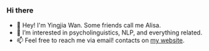 ### Hi there

<!--
**Yingjia-Wan/Yingjia-Wan** is a ✨ _special_ ✨ repository because its `README.md` (this file) appears on your GitHub profile.

Here are some ideas to get you started:

- 🔭 I’m currently working on ...
- 🌱 I’m currently learning ...
- 👯 I’m looking to collaborate on ...
- 🤔 I’m looking for help with ...
- 💬 Ask me about ...
- 📫 How to reach me: ...
- 😄 Pronouns: ...
- ⚡ Fun fact: ...
-->

- 👋 Hey! I'm Yingjia Wan. Some friends call me Alisa.
- 🌱 I’m interested in psycholinguistics, NLP, and everything related.
- 📫 Feel free to reach me via email! contacts on [my website](https://yingjia.one).
